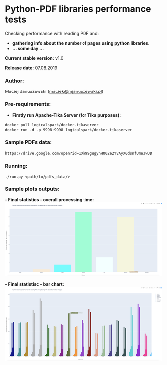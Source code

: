 Python-PDF libraries performance tests
======================================

Checking performance with reading PDF and:
- **gathering info about the number of pages using python libraries.**
- **... some day ...**

**Current stable version:** v1.0

**Release date:** 07.08.2019

### Author:
Maciej Januszewski (maciek@mjanuszewski.pl)

### Pre-requirements:

* **Firstly run Apache-Tika Server (for Tika purposes):** 
```
docker pull logicalspark/docker-tikaserver
docker run -d -p 9998:9998 logicalspark/docker-tikaserver
```
### Sample PDFs data:
```
https://drive.google.com/open?id=1Xb99gWgynHO02e2YvAyX0dsnfUmWJwJD
```
### Running:
```
./run.py <path/to/pdfs_data/>
```

### Sample plots outputs:
**- Final statistics - overall processing time:**
![Scatter plot generated by plotly](./sample_data/final_libs_stats.png)

**- Final statistisc - bar chart:**
![Boxes plot generated by plotly](./sample_data/final_libs_comparison.png)
